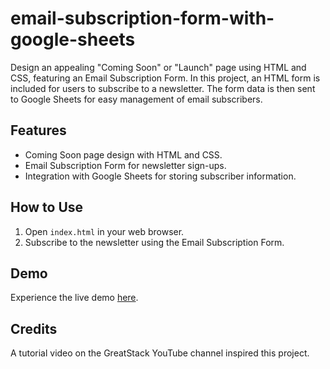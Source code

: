 # email-subscription-form-with-google-sheets

Design an appealing "Coming Soon" or "Launch" page using HTML and CSS, featuring an Email Subscription Form. In this project, an HTML form is included for users to subscribe to a newsletter. The form data is then sent to Google Sheets for easy management of email subscribers.

## Features

- Coming Soon page design with HTML and CSS.
- Email Subscription Form for newsletter sign-ups.
- Integration with Google Sheets for storing subscriber information.

## How to Use

1. Open `index.html` in your web browser.
2. Subscribe to the newsletter using the Email Subscription Form.

## Demo

Experience the live demo [here](https://chamindud.github.io/email-subscription-form-with-google-sheets/).

## Credits

A tutorial video on the GreatStack YouTube channel inspired this project.
